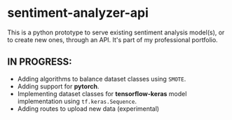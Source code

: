 # sentiment-analyzer-api
This is a python prototype to serve existing sentiment analysis model(s), or to create new ones, through an API. It's part of my professional portfolio.  

## IN PROGRESS:
- Adding algorithms to balance dataset classes using `SMOTE`.
- Adding support for **pytorch**.
- Implementing dataset classes for **tensorflow-keras** model implementation using `tf.keras.Sequence`.
- Adding routes to upload new data (experimental)
